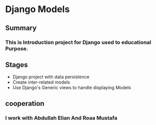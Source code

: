 # Django Models

## Summary
### This is Introduction project for Django used to educational Purpose.



## Stages
+ Django project with data persistence
+ Create inter-related models
+ Use Django's Generic views to handle displaying Models


## cooperation

### I work with Abdullah Elian And Roaa Mustafa 
